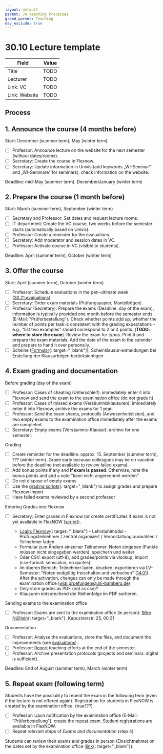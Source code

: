 ```yaml
---
layout: default
parent: 30 Teaching Processes
grand_parent: Teaching
nav_exclude: true
---
```


# 30.10 Lecture template

Field | Value
--- | ---
Title | TODO
Lecturer | TODO
Link: VC | TODO
Link: Website | TODO


## Process

## 1. Announce the course (4 months before)
 
Start: December (summer term), May (winter term)

- [ ] Professor: Announce lecture on the website for the next semester (without dates/rooms).
- [ ] Secretary: Create the course in Flexnow.
- [ ] Secretary: Update information in Univis (add keywords „WI-Seminar“ and „WI-Seminare“ for seminars), check information on the website.

Deadline: mid-May (summer term), December/January (winter term)

## 2. Prepare the course (1 month before)

Start: March (summer term), September (winter term)

- [ ] Secretary and Professor: Set dates and request lecture rooms.
- [ ] IT department: Create the VC course, two weeks before the semester starts (automatically based on Univis).
- [ ] Professor: Create a reminder for the evaluations.
- [ ] Secretary: Add moderator and session dates in VC.
- [ ] Professor: Activate course in VC (visible to students).

Deadline: April (summer term), October (winter term)

## 3. Offer the course

Start: April (summer term), October (winter term)

- [ ] Professor: Schedule evaluations in the pen-ultimate week ([30.21.evaluations](30.21.evaluations.html)).
- [ ] Secretary: Order exam materials (Prüfungspapier, Mantelbögen).
- [ ] Professor (Secretary): Prepare the exams (Deadline: day of the exam), information is typically provided one month before the semester ends (E-Mail: "Prüferbestellung"). Check whether points add up, whether the number of points per task is consistent with the grading expectations - e.g., "list two examples" should correspond to 2 or 4 points. (**TODO: where to store the exam**). Review the exam for typos. Print it and prepare the exam materials. Add the date of the exam to the calendar and prepare to hand it over personally.
- [ ] Scheine ([Formular](https://www.uni-bamberg.de/ism/studium/anmeldung-scheinklausur/){: target="_blank"}), Scheinklausur-anmeldungen bei Erstellung der Klausurbögen berücksichtigen

## 4. Exam grading and documentation

Before grading (day of the exam)

- [ ] Professor: Cases of cheating (Unterschleif): immediately enter it into Flexnow and send the exam to the examination office (do not grade it)
- [ ] Professor: Cases of missed exams (Versäumnisklausuren): immediately enter it into Flexnow, archive the exams for 1 year.
- [ ] Professor: Send the exam sheets, protocolls (Anwesenheitslisten), and two empty exams to the examination office immediately after the exams are completed.
- [ ] Secretary: Empty exams (Versäumnis-Klausur): archive for one semester.

Grading

- [ ] Create reminder for the deadline: approx. 15. September (summer term), ??? (winter term). Grade early because colleagues may be on vacation before the deadline (not available to review failed exams).
- [ ] Add bonus points if any and **if exam is passed**. Otherwise, note the bonus points and add a note "kann nicht angerechnet werden".
- [ ] Do not dispose of empty exams
- [ ] Use the [grading scripts](https://github.com/digital-work-lab/handbook/tree/main/src/grading){: target="_blank"} to assign grades and prepare Flexnow import
- [ ] Have failed exams reviewed by a second professor

Entering Grades into Flexnow

- [ ] Secretary: Enter grades in Flexnow (or create certificates if exam is not yet available in FlexNOW ([script](https://github.com/digital-work-lab/handbook/tree/main/src/scheine))).

    - [Login: Flexnow](https://fn2web.zuv.uni-bamberg.de/FN2AUTH/FN2AuthServlet?op=Login){: target="_blank"} - Lehrstuhlmodul - Prüfungsteilnehmer / zentral organisiert / Veranstaltung auswählen / Teilnehmer laden
    - Formular zum Ändern einzelner Teilnehmer: Noten eingeben (Punkte müssen nicht eingegeben werden), speichern und weiter
    - Oder CSV: export (utf-8), add grades/points via vlookup, import (csv-format: semicolon, no quotes)
    - Im oberen Bereich: Teilnehmer laden, drucken, exportieren via LV-Semester:
    "Noten endgültig freischalten und verbuchen" ([14.01](https://nc-2272638881871040784.nextcloud-ionos.com/index.php/apps/files/?dir=/10-lab/14_grades/01_lectures&fileid=71)). After the activation, changes can only be made through the examination office (wiai.pruefungen@uni-bamberg.de)
    - Only store grades as PDF (not as csv)?
    - Klausuren entsprechend der Reihenfolge im PDF sortieren.

Sending exams to the examination office

- [ ] Professor: Exams are sent to the examination office (in person): [Silke Nüßlein](https://univis.uni-bamberg.de/prg?search=persons&show=info&department=322130&fullname=Silke+Nue%C3%9Flein){: target="_blank"}, Kapuzinerstr. 25, 00.01

Documentation

- [ ] Professor: Analyse the evaluations, store the files, and document the improvements (see [evaluations](30.21.evaluations.html)).
- [ ] Professor: [Report](30.20.reports.html) teaching efforts at the end of the semester.
- [ ] Professor: Archive presentation protocols (projects and seminars: digital is sufficient).

Deadline: End of August (summer term), March (winter term)

## 5. Repeat exam (following term)

Students have the possibility to repeat the exam in the following term (even if the lecture is not offered again). Registration for students in FlexNOW is created by the examination office. (true???)

- [ ] Professor: Upon notification by the examination office (E-Mail: "Prüferbestellung"), create the repeat exam. Student registrations are available in FlexNOW.
- [ ] Repeat relevant steps of *Exams and documentation* (step 4) 

Students can review their exams and grades in person (Einsichtnahme) on the dates set by the examination office ([link](https://www.uni-bamberg.de/pruefungsamt/einsichtnahmen/){: target="_blank"}).